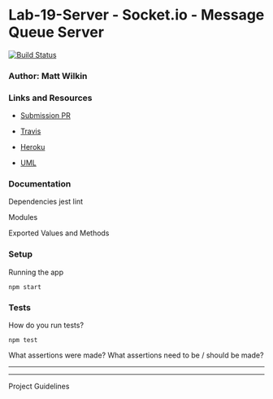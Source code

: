 # Lab-19-Server - Socket.io - Message Queue Server


[![Build Status](https://www.travis-ci.com/mwilkin-401-advanced-javascript/lab-19-server.svg?branch=server)](https://www.travis-ci.com/mwilkin-401-advanced-javascript/lab-19-server)

### Author: Matt Wilkin

### Links and Resources
* [Submission PR](https://github.com/mwilkin-401-advanced-javascript/lab-19-server/pull/1)

* [Travis](https://www.travis-ci.com/mwilkin-401-advanced-javascript/lab-19-server)

* [Heroku]()

* [UML](https://drive.google.com/open?id=1zCn0NgFr69td5_hWZkk7myrq5sDAQVKb)

### Documentation

Dependencies
jest
lint

Modules


Exported Values and Methods


### Setup

Running the app

`npm start`

### Tests
How do you run tests?

`npm test`

What assertions were made?
What assertions need to be / should be made?

_________________
_________________

Project Guidelines